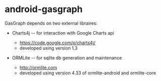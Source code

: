 android-gasgraph
================

GasGraph depends on two external libraires:

  * Charts4j -- for interaction with Google Charts api

      * https://code.google.com/p/charts4j/ 
      * developed using version 1.3

  * ORMLite -- for sqlite db generation and maintenance

    * http://ormlite.com
    * developed using version 4.33 of ormlite-android and ormlite-core
